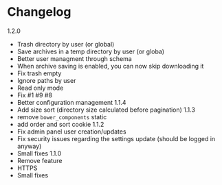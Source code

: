 # Changelog
1.2.0
- Trash directory by user (or global)
- Save archives in a temp directory by user (or globa)
- Better user managment through schema
- When archive saving is enabled, you can now skip downloading it
- Fix trash empty
- Ignore paths by user
- Read only mode
- Fix #1 #9 #8
- Better configuration management
1.1.4
- Add size sort (directory size calculated before pagination)
1.1.3
- remove `bower_components` static
- add order and sort cookie 
1.1.2
- Fix admin panel user creation/updates
- Fix security issues regarding the settings update (should be logged in anyway)
- Small fixes
1.1.0
- Remove feature
- HTTPS
- Small fixes

